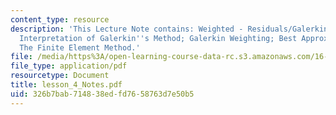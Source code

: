 ```yaml
---
content_type: resource
description: 'This Lecture Note contains: Weighted - Residuals/Galerkin; Geometrical
  Interpretation of Galerkin''s Method; Galerkin Weighting; Best Approximation Method;
  The Finite Element Method.'
file: /media/https%3A/open-learning-course-data-rc.s3.amazonaws.com/16-225-computational-mechanics-of-materials-fall-2003/326b7bab714838edfd7658763d7e50b5_lesson_4_Notes.pdf
file_type: application/pdf
resourcetype: Document
title: lesson_4_Notes.pdf
uid: 326b7bab-7148-38ed-fd76-58763d7e50b5
---
```

